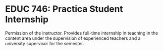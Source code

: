 # EDUC 746: Practica Student Internship

Permission of the instructor. Provides full-time internship in teaching in the content area under the supervision of experienced teachers and a university supervisor for the semester.